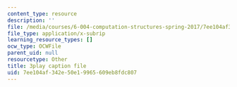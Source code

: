 ```yaml
---
content_type: resource
description: ''
file: /media/courses/6-004-computation-structures-spring-2017/7ee104af342e50e19965609eb8fdc807_8yO2FBBfaB0.vtt
file_type: application/x-subrip
learning_resource_types: []
ocw_type: OCWFile
parent_uid: null
resourcetype: Other
title: 3play caption file
uid: 7ee104af-342e-50e1-9965-609eb8fdc807
---
```

